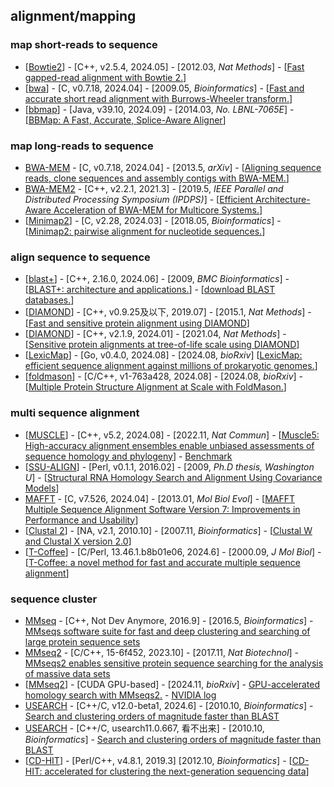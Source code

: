 ## alignment/mapping

### map short-reads to sequence
- [[Bowtie2](https://github.com/BenLangmead/bowtie2)] - [C++, v2.5.4, 2024.05] - [2012.03, _Nat Methods_] - [[Fast gapped-read alignment with Bowtie 2.](https://doi.org/10.1038/nmeth.1923)]
- [[bwa](https://github.com/lh3/bwa)] - [C, v0.7.18, 2024.04] - [2009.05, _Bioinformatics_] - [[Fast and accurate short read alignment with Burrows-Wheeler transform.](https://doi.org/10.1093/bioinformatics/btp324)]
- [[bbmap](https://sourceforge.net/projects/bbmap/)] - [Java, v39.10, 2024.09] - [2014.03, _No. LBNL-7065E_] - [[BBMap: A Fast, Accurate, Splice-Aware Aligner](https://escholarship.org/uc/item/1h3515gn)]

### map long-reads to sequence
- [BWA-MEM](https://github.com/lh3/bwa) - [C, v0.7.18, 2024.04] - [2013.5, _arXiv_] - [[Aligning sequence reads, clone sequences and assembly contigs with BWA-MEM.](https://doi.org/10.48550/arXiv.1303.3997)]
- [BWA-MEM2](https://github.com/bwa-mem2/bwa-mem2) - [C++, v2.2.1, 2021.3] - [2019.5, _IEEE Parallel and Distributed Processing Symposium (IPDPS)_] - [[Efficient Architecture-Aware Acceleration of BWA-MEM for Multicore Systems.](https://doi.org/10.1109/IPDPS.2019.00041)]
- [[Minimap2](https://github.com/lh3/minimap2)] - [C, v2.28, 2024.03] - [2018.05, _Bioinformatics_] - [[Minimap2: pairwise alignment for nucleotide sequences.](https://doi.org/10.1093/bioinformatics/bty191)]

### align sequence to sequence
- [[blast+](https://ftp.ncbi.nlm.nih.gov/blast/executables/blast+/LATEST/)] - [C++, 2.16.0, 2024.06] - [2009, _BMC Bioinformatics_] - [[BLAST+: architecture and applications.](https://doi.org/10.1186/1471-2105-10-421)] - [[download BLAST databases.](https://ftp.ncbi.nlm.nih.gov/blast/db/)]
- [[DIAMOND](https://github.com/bbuchfink/diamond)] - [C++, v0.9.25及以下, 2019.07] - [2015.1, _Nat Methods_] - [[Fast and sensitive protein alignment using DIAMOND](https://doi.org/10.1038/nmeth.3176)]
- [[DIAMOND](https://github.com/bbuchfink/diamond)] - [C++, v2.1.9, 2024.01] - [2021.04, _Nat Methods_] - [[Sensitive protein alignments at tree-of-life scale using DIAMOND](https://doi.org/10.1038/s41592-021-01101-x)]
- [[LexicMap](https://github.com/shenwei356/LexicMap)] - [Go, v0.4.0, 2024.08] - [2024.08, _bioRxiv_] [[LexicMap: efficient sequence alignment against millions of prokaryotic genomes.](https://doi.org/10.1101/2024.08.30.610459)]
- [[foldmason](https://github.com/steineggerlab/foldmason)] - [C/C++, v1-763a428, 2024.08] - [2024.08, _bioRxiv_] - [[Multiple Protein Structure Alignment at Scale with FoldMason.](https://doi.org/10.1101/2024.08.01.606130)]

### multi sequence alignment
- [[MUSCLE](https://github.com/rcedgar/muscle)] - [C++, v5.2, 2024.08] - [2022.11, _Nat Commun_] - [[Muscle5: High-accuracy alignment ensembles enable unbiased assessments of sequence homology and phylogeny](https://doi.org/10.1038/s41467-022-34630-w)] - [Benchmark](https://github.com/rcedgar/muscle_benchmark)
- [[SSU-ALIGN](http://eddylab.org/software/ssu-align/)] - [Perl, v0.1.1, 2016.02] - [2009, _Ph.D thesis, Washington U_] - [[Structural RNA Homology Search and Alignment Using Covariance Models](http://eddylab.org/publications/Nawrocki09b/Nawrocki09b-phdthesis.pdf)]
- [MAFFT](https://mafft.cbrc.jp/alignment/software/) - [C, v7.526, 2024.04] - [2013.01, _Mol Biol Evol_] - [[MAFFT Multiple Sequence Alignment Software Version 7: Improvements in Performance and Usability](https://doi.org/10.1093/molbev/mst010)]
- [[Clustal 2](http://www.clustal.org/clustal2/)] - [NA, v2.1, 2010.10] - [2007.11, _Bioinformatics_] - [[Clustal W and Clustal X version 2.0](https://doi.org/10.1093/bioinformatics/btm404)]
- [[T-Coffee](https://github.com/cbcrg/tcoffee)] - [C/Perl, 13.46.1.b8b01e06, 2024.6] - [2000.09, _J Mol Biol_] - [[T-Coffee: a novel method for fast and accurate multiple sequence alignment](https://doi.org/10.1006/jmbi.2000.4042)]

### sequence cluster
- [MMseq](https://github.com/soedinglab/MMseqs) - [C++, Not Dev Anymore, 2016.9] - [2016.5, _Bioinformatics_] - [MMseqs software suite for fast and deep clustering and searching of large protein sequence sets](https://doi.org/10.1093/bioinformatics/btw006)
- [MMseq2](https://github.com/soedinglab/MMseqs2) - [C/C++, 15-6f452, 2023.10] - [2017.11, _Nat Biotechnol_] - [MMseqs2 enables sensitive protein sequence searching for the analysis of massive data sets](https://doi.org/10.1038/nbt.3988)
- [[MMseq2](https://github.com/soedinglab/mmseqs2)] - [CUDA GPU-based] - [2024.11, _bioRxiv_] - [GPU-accelerated homology search with MMseqs2.](https://doi.org/10.1101/2024.11.13.623350) - [NVIDIA log](https://developer.nvidia.com/blog/boost-alphafold2-protein-structure-prediction-with-gpu-accelerated-mmseqs2)
- [USEARCH](https://github.com/rcedgar/usearch12) - [C++/C, v12.0-beta1, 2024.6] - [2010.10, _Bioinformatics_] - [Search and clustering orders of magnitude faster than BLAST](https://doi.org/10.1093/bioinformatics/btq461)
- [USEARCH](http://www.drive5.com/usearch/) - [C++/C, usearch11.0.667, 看不出来] - [2010.10, _Bioinformatics_] - [Search and clustering orders of magnitude faster than BLAST](https://doi.org/10.1093/bioinformatics/btq461)
- [[CD-HIT](https://github.com/weizhongli/cdhit)] - [Perl/C++, v4.8.1, 2019.3] [2012.10, _Bioinformatics_] - [[CD-HIT: accelerated for clustering the next-generation sequencing data](https://doi.org/10.1093/bioinformatics/bts565)]
